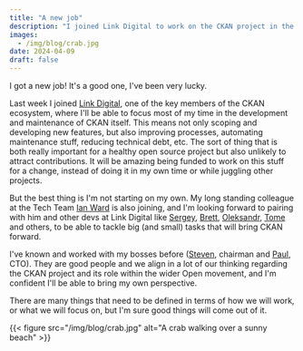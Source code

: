 ```yaml
---
title: "A new job"
description: "I joined Link Digital to work on the CKAN project in the open"
images:
  - /img/blog/crab.jpg
date: 2024-04-09
draft: false
---
```



I got a new job! It's a good one, I've been very lucky. 

Last week I joined [Link Digital](https://linkdigital.com.au), one of the key members of the CKAN
ecosystem, where I'll be able to focus most of my time in the development and
maintenance of CKAN itself. This means not only scoping and developing new
features, but also improving processes, automating maintenance stuff, reducing
technical debt, etc. The sort of thing that is both really important for a
healthy open source project but also unlikely to attract contributions. It will
be amazing being funded to work on this stuff for a change, instead of doing it
in my own time or while juggling other projects.

But the best thing is I'm not starting on my own. My long standing colleague at
the Tech Team [Ian Ward](https://github.com/wardi) is also joining, and I'm looking forward to pairing with
him and other devs at Link Digital like [Sergey](https://github.com/smotornyuk), [Brett](https://github.com/kowh-ai), [Oleksandr](https://github.com/mutantsan), [Tome](https://github.com/TomeCirun) and
others, to be able to tackle big (and small) tasks that will bring CKAN forward.

I've known and worked with my bosses before
([Steven](https://www.linkedin.com/in/stevendecosta/), chairman and
[Paul](https://www.linkedin.com/in/prwalsh/), CTO).
They are good people and we align in a lot of our thinking regarding the CKAN
project and its role within the wider Open movement, and I'm confident I'll be
able to bring my own perspective.

There are many things that need to be defined in terms of how we will work, or
what we will focus on, but I'm sure good things will come out of it.


{{< figure src="/img/blog/crab.jpg" alt="A crab walking over a sunny beach" >}}
